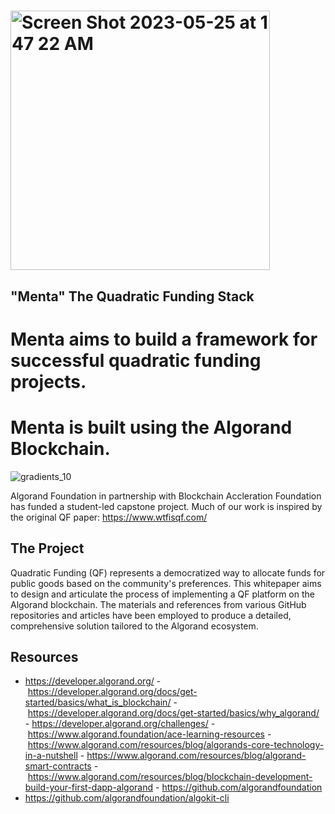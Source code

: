 # <img width="415" alt="Screen Shot 2023-05-25 at 1 47 22 AM" src="https://github.com/bafnetwork/AlgoBuilders/assets/77428742/0a3d21eb-9a14-41af-b7e2-50c264c9684b">
## "Menta" The Quadratic Funding Stack 
# Menta aims to build a framework for successful quadratic funding projects.
# Menta is built using the Algorand Blockchain. 

![gradients_10](https://github.com/bafnetwork/AlgoBuilders/assets/77428742/f8b8451c-1ea6-4a1a-8174-d46c006706fc)

Algorand Foundation in partnership with Blockchain Accleration Foundation has funded a student-led capstone project. 
Much of our work is inspired by the original QF paper: https://www.wtfisqf.com/

## The Project
Quadratic Funding (QF) represents a democratized way to allocate funds for public goods based on the community's preferences. This whitepaper aims to design and articulate the process of implementing a QF platform on the Algorand blockchain. The materials and references from various GitHub repositories and articles have been employed to produce a detailed, comprehensive solution tailored to the Algorand ecosystem.

## Resources
- https://developer.algorand.org/
- https://developer.algorand.org/docs/get-started/basics/what_is_blockchain/
- https://developer.algorand.org/docs/get-started/basics/why_algorand/
- https://developer.algorand.org/challenges/
- https://www.algorand.foundation/ace-learning-resources
- https://www.algorand.com/resources/blog/algorands-core-technology-in-a-nutshell
- https://www.algorand.com/resources/blog/algorand-smart-contracts
- https://www.algorand.com/resources/blog/blockchain-development-build-your-first-dapp-algorand
- https://github.com/algorandfoundation
- https://github.com/algorandfoundation/algokit-cli

